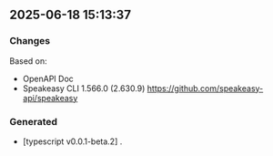 

## 2025-06-18 15:13:37
### Changes
Based on:
- OpenAPI Doc  
- Speakeasy CLI 1.566.0 (2.630.9) https://github.com/speakeasy-api/speakeasy
### Generated
- [typescript v0.0.1-beta.2] .